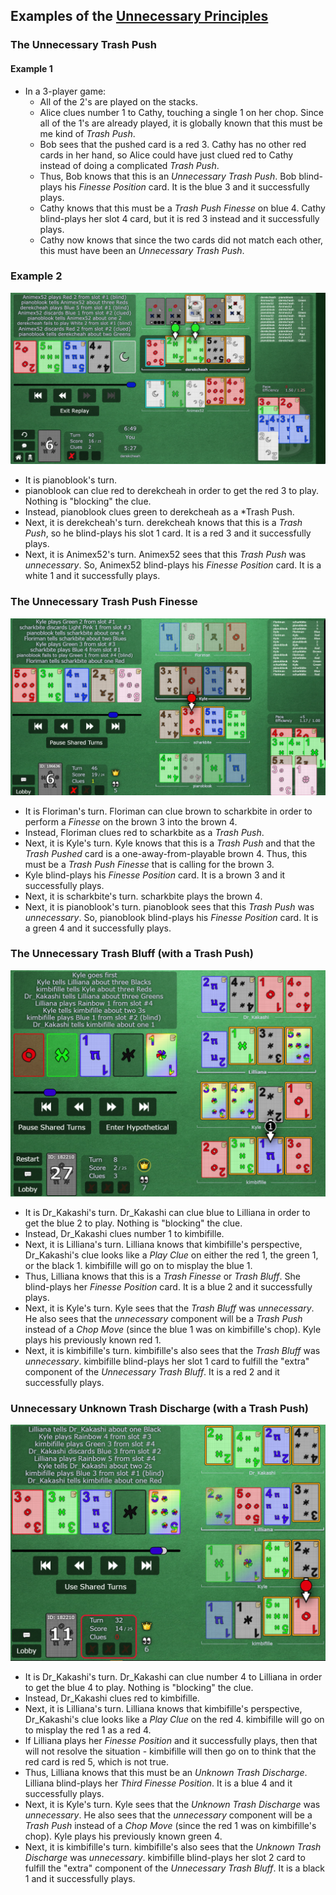 ## Examples of the [Unnecessary Principles](../Reference.md#level-15---unnecessary-usage-of-complicated-moves)

### The Unnecessary Trash Push

#### Example 1

* In a 3-player game:
  * All of the 2's are played on the stacks.
  * Alice clues number 1 to Cathy, touching a single 1 on her chop. Since all of the 1's are already played, it is globally known that this must be me kind of *Trash Push*.
  * Bob sees that the pushed card is a red 3. Cathy has no other red cards in her hand, so Alice could have just clued red to Cathy instead of doing a complicated *Trash Push*.
  * Thus, Bob knows that this is an *Unnecessary Trash Push*. Bob blind-plays his *Finesse Position* card. It is the blue 3 and it successfully plays.
  * Cathy knows that this must be a *Trash Push Finesse* on blue 4. Cathy blind-plays her slot 4 card, but it is red 3 instead and it successfully plays.
  * Cathy now knows that since the two cards did not match each other, this must have been an *Unnecessary Trash Push*.

### Example 2

![UTP screenshot](../img/examples/unnecessary_trash_push2.png)

* It is pianoblook's turn.
* pianoblook can clue red to derekcheah in order to get the red 3 to play. Nothing is "blocking" the clue.
* Instead, pianoblook clues green to derekcheah as a *Trash Push.
* Next, it is derekcheah's turn. derekcheah knows that this is a *Trash Push*, so he blind-plays his slot 1 card. It is a red 3 and it successfully plays.
* Next, it is Animex52's turn. Animex52 sees that this *Trash Push* was *unnecessary*. So, Animex52 blind-plays his *Finesse Position* card. It is a white 1 and it successfully plays.

### The Unnecessary Trash Push Finesse

![UTPF screenshot](../img/examples/unnecessary_trash_push_finesse.png)

* It is Floriman's turn. Floriman can clue brown to scharkbite in order to perform a *Finesse* on the brown 3 into the brown 4.
* Instead, Floriman clues red to scharkbite as a *Trash Push*.
* Next, it is Kyle's turn. Kyle knows that this is a *Trash Push* and that the *Trash Pushed* card is a one-away-from-playable brown 4. Thus, this must be a *Trash Push Finesse* that is calling for the brown 3.
* Kyle blind-plays his *Finesse Position* card. It is a brown 3 and it successfully plays.
* Next, it is scharkbite's turn. scharkbite plays the brown 4.
* Next, it is pianoblook's turn. pianoblook sees that this *Trash Push* was *unnecessary*. So, pianoblook blind-plays his *Finesse Position* card. It is a green 4 and it successfully plays.

### The Unnecessary Trash Bluff (with a Trash Push)

![UTB screenshot](../img/examples/unnecessary_trash_bluff.png)

* It is Dr_Kakashi's turn. Dr_Kakashi can clue blue to Lilliana in order to get the blue 2 to play. Nothing is "blocking" the clue.
* Instead, Dr_Kakashi clues number 1 to kimbifille.
* Next, it is Lilliana's turn. Lilliana knows that kimbifille's perspective, Dr_Kakashi's clue looks like a *Play Clue* on either the red 1, the green 1, or the black 1. kimbifille will go on to misplay the blue 1.
* Thus, Lilliana knows that this is a *Trash Finesse* or *Trash Bluff*. She blind-plays her *Finesse Position* card. It is a blue 2 and it successfully plays.
* Next, it is Kyle's turn. Kyle sees that the *Trash Bluff* was *unnecessary*. He also sees that the *unnecessary* component will be a *Trash Push* instead of a *Chop Move* (since the blue 1 was on kimbifille's chop). Kyle plays his previously known red 1.
* Next, it is kimbifille's turn. kimbifille's also sees that the *Trash Bluff* was *unnecessary*. kimbifille blind-plays her slot 1 card to fulfill the "extra" component of the *Unnecessary Trash Bluff*. It is a red 2 and it successfully plays.

### Unnecessary Unknown Trash Discharge (with a Trash Push)

![UUTD screenshot](../img/examples/unnecessary_unknown_trash_discharge.png)

* It is Dr_Kakashi's turn. Dr_Kakashi can clue number 4 to Lilliana in order to get the blue 4 to play. Nothing is "blocking" the clue.
* Instead, Dr_Kakashi clues red to kimbifille.
* Next, it is Lilliana's turn. Lilliana knows that kimbifille's perspective, Dr_Kakashi's clue looks like a *Play Clue* on the red 4. kimbifille will go on to misplay the red 1 as a red 4.
* If Lilliana plays her *Finesse Position* and it successfully plays, then that will not resolve the situation - kimbifille will then go on to think that the red card is red 5, which is not true.
* Thus, Lilliana knows that this must be an *Unknown Trash Discharge*. Lilliana blind-plays her *Third Finesse Position*. It is a blue 4 and it successfully plays.
* Next, it is Kyle's turn. Kyle sees that the *Unknown Trash Discharge* was *unnecessary*. He also sees that the *unnecessary* component will be a *Trash Push* instead of a *Chop Move* (since the red 1 was on kimbifille's chop). Kyle plays his previously known green 4.
* Next, it is kimbifille's turn. kimbifille's also sees that the *Unknown Trash Discharge* was *unnecessary*. kimbifille blind-plays her slot 2 card to fulfill the "extra" component of the *Unnecessary Trash Bluff*. It is a black 1 and it successfully plays.
